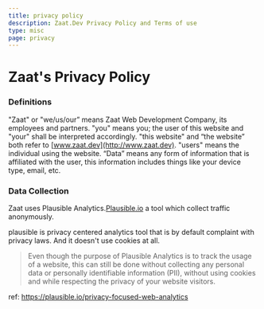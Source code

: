 ```yaml
---
title: privacy policy
description: Zaat.Dev Privacy Policy and Terms of use
type: misc
page: privacy
---
```

# Zaat's Privacy Policy


   ### Definitions
   "Zaat" or "we/us/our” means Zaat Web Development Company, its employees and partners. "you" means you; the user of this website and "your" shall be interpreted accordingly. "this website" and “the website” both refer to [www.zaat.dev](http://www.zaat.dev). "users" means the individual using the website. “Data” means any form of information that is affiliated with the user, this information includes things like your device type, email, etc.

   ### Data Collection
   Zaat uses Plausible Analytics.[Plausible.io](https://plausible.io) a tool which collect traffic anonymously.
   
   plausible is privacy centered analytics tool that is by default complaint with privacy laws. And it doesn't use cookies at all.
  
  > Even though the purpose of Plausible Analytics is to track the usage of a website, this can still be done without collecting any personal data or personally identifiable information (PII), without using cookies and while respecting the privacy of your website visitors.

  ref: https://plausible.io/privacy-focused-web-analytics

  